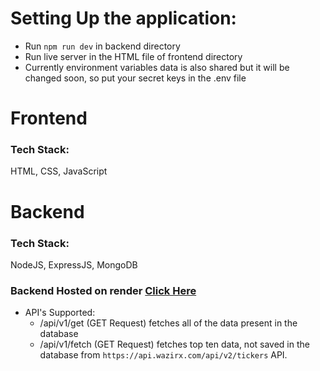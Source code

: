 # Setting Up the application:
- Run `npm run dev` in backend directory
- Run live server in the HTML file of frontend directory
- Currently environment variables data is also shared but it will be changed soon, so put your secret keys in the .env file

# Frontend
### Tech Stack:
HTML, CSS, JavaScript

# Backend
### Tech Stack: 
NodeJS, ExpressJS, MongoDB


### Backend Hosted on render [Click Here](https://internship-backend-service.onrender.com/)
    
- API's Supported:
    - /api/v1/get (GET Request) fetches all of the data present in the database
    - /api/v1/fetch (GET Request) fetches top ten data, not saved in the database from `https://api.wazirx.com/api/v2/tickers` API.
